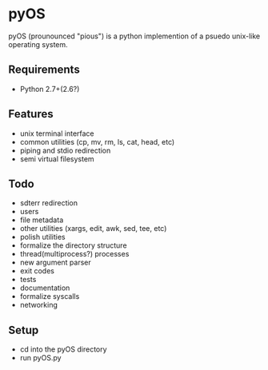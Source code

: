 pyOS
====
pyOS (prounounced "pious") is a python implemention of a psuedo unix-like operating system. 

Requirements
-------------
- Python 2.7+(2.6?)

Features
--------
- unix terminal interface
- common utilities (cp, mv, rm, ls, cat, head, etc)
- piping and stdio redirection
- semi virtual filesystem

Todo
----
- sdterr redirection
- users
- file metadata
- other utilities (xargs, edit, awk, sed, tee, etc)
- polish utilities
- formalize the directory structure
- thread(multiprocess?) processes
- new argument parser
- exit codes
- tests
- documentation
- formalize syscalls
- networking

Setup
-----
- cd into the pyOS directory
- run pyOS.py